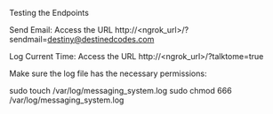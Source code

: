 Testing the Endpoints

Send Email: Access the URL http://<ngrok_url>/?sendmail=destiny@destinedcodes.com

Log Current Time: Access the URL http://<ngrok_url>/?talktome=true



Make sure the log file has the necessary permissions:


sudo touch /var/log/messaging_system.log
sudo chmod 666 /var/log/messaging_system.log
